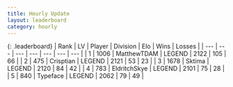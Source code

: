 ```yaml
---
title: Hourly Update
layout: leaderboard
category: hourly
---
```


{: .leaderboard}
| Rank | LV | Player | Division | Elo | Wins | Losses |
| --- | --- | --- | --- | --- | --- | --- |
| <span data-change="0">1</span> | 1006 | <span title="ID: 366840">MatthewTDAM</span> | LEGEND | <span data-change="0">2122</span> | <span data-change="0">105</span> | <span data-change="0">66</span> |
| <span data-change="2">2</span> | 475 | <span title="ID: 665674">Crisptian</span> | LEGEND | <span data-change="22">2121</span> | <span data-change="4">53</span> | <span data-change="0">23</span> |
| <span data-change="-1">3</span> | 1678 | <span title="ID: 353063">Sktima</span> | LEGEND | <span data-change="0">2120</span> | <span data-change="0">84</span> | <span data-change="0">42</span> |
| <span data-change="-1">4</span> | 783 | <span title="ID: 174926">EldritchSkye</span> | LEGEND | <span data-change="0">2101</span> | <span data-change="0">75</span> | <span data-change="0">28</span> |
| <span data-change="0">5</span> | 840 | <span title="ID: 628233">Typeface</span> | LEGEND | <span data-change="0">2062</span> | <span data-change="0">79</span> | <span data-change="0">49</span> |